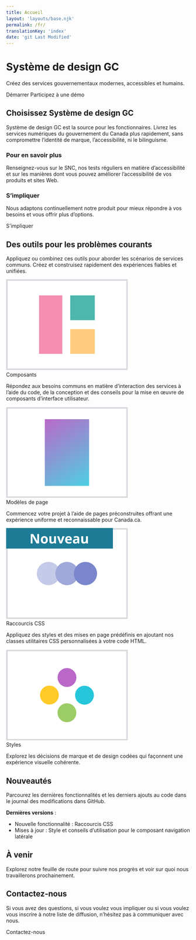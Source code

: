 ```yaml
---
title: Accueil
layout: 'layouts/base.njk'
permalink: /fr/
translationKey: 'index'
date: 'git Last Modified'
---
```


# Système de design GC

Créez des services gouvernementaux modernes, accessibles et humains.

<gcds-button type="link" href="{{ links.startToUse }}">
  Démarrer
</gcds-button>

<gcds-button type="link" href="{{ links.registerDemo }}" button-role="secondary">
  Participez à une démo
</gcds-button>

<section class="bt-sm mt-500">

## Choisissez Système de design GC

Système de design GC est la source pour les fonctionnaires. Livrez les services numériques du gouvernement du Canada plus rapidement, sans compromettre l’identité de marque, l’accessibilité, ni le bilinguisme. 

### Pour en savoir plus

Renseignez-vous <gcds-link href="{{ links.aboutUs }}">sur le SNC</gcds-link>, nos <gcds-link href="{{ links.accessibilityTesting }}">tests réguliers en matière d’accessibilité</gcds-link> et sur les manières dont vous pouvez améliorer l’accessibilité de vos produits et sites Web.

### S’impliquer

Nous adaptons continuellement notre produit pour mieux répondre à vos besoins et vous offrir plus d’options.

<gcds-button type="link" href="{{ links.getInvolved }}" button-role="secondary">
  S’impliquer 
</gcds-button>

</section>

<section class="bt-sm mt-500">

## Des outils pour les problèmes courants

Appliquez ou combinez ces outils pour aborder les scénarios de services communs. Créez et construisez rapidement des expériences fiables et unifiées.

<gcds-grid columns="1fr" columns-tablet="1.5fr 2.5fr" columns-desktop="1fr 3fr" gap="150" gap-tablet="300">

<img class="align-self-center d-none md:d-block" src="/images/common/home/components.jpg" alt="" />

<div>
  <gcds-heading tag="h3">
    <gcds-link href="{{ links.components }}">Composants</gcds-link>
  </gcds-heading>

  Répondez aux besoins communs en matière d’interaction des services à l’aide du code, de la conception et des conseils pour la mise en œuvre de composants d’interface utilisateur.
</div>

<img class="align-self-center d-none md:d-block" src="/images/common/home/templates.jpg" alt="" />

<div>
  <gcds-heading tag="h3">
    <gcds-link href="{{ links.pageTemplates }}">Modèles de page</gcds-link>
  </gcds-heading>

  Commencez votre projet à l’aide de pages préconstruites offrant une expérience uniforme et reconnaissable pour Canada.ca.
</div>

<img class="align-self-center d-none md:d-block" src="/images/fr/accueil/shortcuts.jpg" alt="" />

<div>
  <gcds-heading tag="h3">
    <gcds-link href="{{ links.shortcuts }}">Raccourcis CSS</gcds-link>
  </gcds-heading>

  Appliquez des styles et des mises en page prédéfinis en ajoutant nos classes utilitaires CSS personnalisées à votre code HTML.
</div>

<img class="align-self-center d-none md:d-block" src="/images/common/home/styles.jpg" alt="" />

<div>
  <gcds-heading tag="h3">
    <gcds-link href="{{ links.styles }}">Styles</gcds-link>
  </gcds-heading>

  Explorez les décisions de marque et de design codées qui façonnent une expérience visuelle cohérente.
</div>

</gcds-grid>

</section>

<section class="bt-sm mt-500">

## Nouveautés

Parcourez les dernières fonctionnalités et les derniers ajouts au code dans le <gcds-link href="{{ links.releaseNotes}}" external>journal des modifications dans GitHub</gcds-link>.

**Dernières versions** :

- Nouvelle fonctionnalité :  <gcds-link href="{{ links.shortcuts }}">Raccourcis CSS</gcds-link>
- Mises à jour : Style et conseils d’utilisation pour le composant <gcds-link href="{{ links.sideNav }}">navigation latérale</gcds-link>

</section>

<section class="bt-sm mt-500">

## À venir

Explorez notre <gcds-link href="{{ links.roadmap }}">feuille de route</gcds-link> pour suivre nos progrès et voir sur quoi nous travaillerons prochainement. 

</section>

<section class="bt-sm mt-500">

## Contactez-nous

Si vous avez des questions, si vous voulez vous impliquer ou si <gcds-link href="{{ getInvolved }}">vous voulez</gcds-link> vous inscrire à notre liste de diffusion, n’hésitez pas à communiquer avec nous.

<gcds-button type="link" href="{{ links.contact }}" button-role="secondary">
  Contactez-nous
</gcds-button>

</section>
